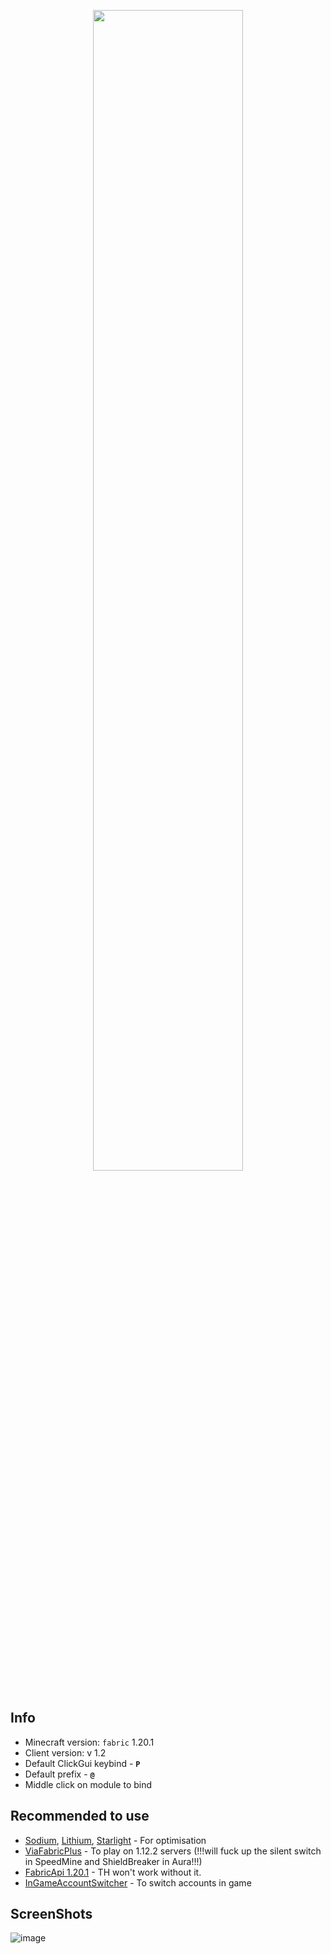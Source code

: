 <p align="center">
    <img src="https://i.imgur.com/ZiJ0r7y.png" style="width: 69%">
</p>

## Info
- Minecraft version: ```fabric``` 1.20.1
- Client version: v 1.2
- Default ClickGui keybind - **```P```**
- Default prefix  - **```@```**
- Middle click on module to bind

## Recommended to use
- [Sodium](https://modrinth.com/mod/sodium/version/mc1.20.1-0.5.0), [Lithium](https://modrinth.com/mod/lithium/version/mc1.20.1-0.11.2), [Starlight](https://modrinth.com/mod/starlight) - For optimisation
- [ViaFabricPlus](https://github.com/ViaVersion/ViaFabricPlus) - To play on 1.12.2 servers (!!!will fuck up the silent switch in SpeedMine and ShieldBreaker in Aura!!!)
- [FabricApi 1.20.1](https://www.curseforge.com/minecraft/mc-mods/fabric-api/files) - TH won't work without it.
- [InGameAccountSwitcher](https://www.curseforge.com/minecraft/mc-mods/in-game-account-switcher) - To switch accounts in game

## ScreenShots
![image](https://cdn.discordapp.com/attachments/934396624111824900/1131601338925600920/image.png)
